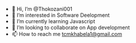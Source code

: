 - 👋 Hi, I’m @Thokozani001
- 👀 I’m interested in Software Deelopment
- 🌱 I’m currently learning Javascript
- 💞️ I’m looking to collaborate on App development
- 📫 How to reach me tcmkhabela1@gmail.com

<!---
Thokozani001/Thokozani001 is a ✨ special ✨ repository because its `README.md` (this file) appears on your GitHub profile.
You can click the Preview link to take a look at your changes.
--->
